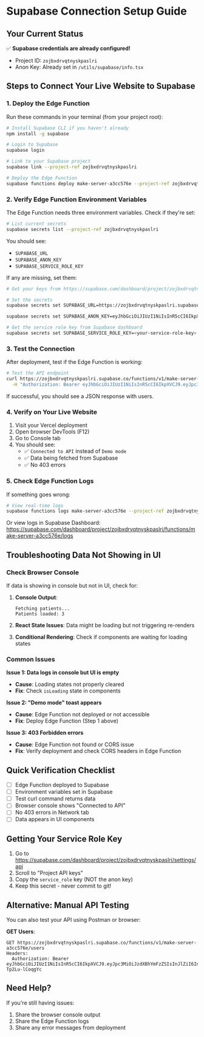 # Supabase Connection Setup Guide

## Your Current Status
✅ **Supabase credentials are already configured!**
- Project ID: `zojbxdrvqtnyskpaslri`
- Anon Key: Already set in `/utils/supabase/info.tsx`

## Steps to Connect Your Live Website to Supabase

### 1. Deploy the Edge Function

Run these commands in your terminal (from your project root):

```bash
# Install Supabase CLI if you haven't already
npm install -g supabase

# Login to Supabase
supabase login

# Link to your Supabase project
supabase link --project-ref zojbxdrvqtnyskpaslri

# Deploy the Edge Function
supabase functions deploy make-server-a3cc576e --project-ref zojbxdrvqtnyskpaslri
```

### 2. Verify Edge Function Environment Variables

The Edge Function needs three environment variables. Check if they're set:

```bash
# List current secrets
supabase secrets list --project-ref zojbxdrvqtnyskpaslri
```

You should see:
- `SUPABASE_URL`
- `SUPABASE_ANON_KEY`
- `SUPABASE_SERVICE_ROLE_KEY`

If any are missing, set them:

```bash
# Get your keys from https://supabase.com/dashboard/project/zojbxdrvqtnyskpaslri/settings/api

# Set the secrets
supabase secrets set SUPABASE_URL=https://zojbxdrvqtnyskpaslri.supabase.co --project-ref zojbxdrvqtnyskpaslri

supabase secrets set SUPABASE_ANON_KEY=eyJhbGciOiJIUzI1NiIsInR5cCI6IkpXVCJ9.eyJpc3MiOiJzdXBhYmFzZSIsInJlZiI6InpvamJ4ZHJ2cXRueXNrcGFzbHJpIiwicm9sZSI6ImFub24iLCJpYXQiOjE3NTkwNjAxNTEsImV4cCI6MjA3NDYzNjE1MX0.ijm8c0TUFei0HKlPTbxaAxxs0Pfvj-Tp2Lu-lCoqgYc --project-ref zojbxdrvqtnyskpaslri

# Get the service role key from Supabase dashboard
supabase secrets set SUPABASE_SERVICE_ROLE_KEY=<your-service-role-key> --project-ref zojbxdrvqtnyskpaslri
```

### 3. Test the Connection

After deployment, test if the Edge Function is working:

```bash
# Test the API endpoint
curl https://zojbxdrvqtnyskpaslri.supabase.co/functions/v1/make-server-a3cc576e/users \
  -H "Authorization: Bearer eyJhbGciOiJIUzI1NiIsInR5cCI6IkpXVCJ9.eyJpc3MiOiJzdXBhYmFzZSIsInJlZiI6InpvamJ4ZHJ2cXRueXNrcGFzbHJpIiwicm9sZSI6ImFub24iLCJpYXQiOjE3NTkwNjAxNTEsImV4cCI6MjA3NDYzNjE1MX0.ijm8c0TUFei0HKlPTbxaAxxs0Pfvj-Tp2Lu-lCoqgYc"
```

If successful, you should see a JSON response with users.

### 4. Verify on Your Live Website

1. Visit your Vercel deployment
2. Open browser DevTools (F12)
3. Go to Console tab
4. You should see:
   - ✅ `Connected to API` instead of `Demo mode`
   - ✅ Data being fetched from Supabase
   - ✅ No 403 errors

### 5. Check Edge Function Logs

If something goes wrong:

```bash
# View real-time logs
supabase functions logs make-server-a3cc576e --project-ref zojbxdrvqtnyskpaslri
```

Or view logs in Supabase Dashboard:
https://supabase.com/dashboard/project/zojbxdrvqtnyskpaslri/functions/make-server-a3cc576e/logs

## Troubleshooting Data Not Showing in UI

### Check Browser Console

If data is showing in console but not in UI, check for:

1. **Console Output**:
   ```
   Fetching patients...
   Patients loaded: 3
   ```
   
2. **React State Issues**: Data might be loading but not triggering re-renders

3. **Conditional Rendering**: Check if components are waiting for loading states

### Common Issues

**Issue 1: Data logs in console but UI is empty**
- **Cause**: Loading states not properly cleared
- **Fix**: Check `isLoading` state in components

**Issue 2: "Demo mode" toast appears**
- **Cause**: Edge Function not deployed or not accessible
- **Fix**: Deploy Edge Function (Step 1 above)

**Issue 3: 403 Forbidden errors**
- **Cause**: Edge Function not found or CORS issue
- **Fix**: Verify deployment and check CORS headers in Edge Function

## Quick Verification Checklist

- [ ] Edge Function deployed to Supabase
- [ ] Environment variables set in Supabase
- [ ] Test curl command returns data
- [ ] Browser console shows "Connected to API"
- [ ] No 403 errors in Network tab
- [ ] Data appears in UI components

## Getting Your Service Role Key

1. Go to https://supabase.com/dashboard/project/zojbxdrvqtnyskpaslri/settings/api
2. Scroll to "Project API keys"
3. Copy the `service_role` key (NOT the anon key)
4. Keep this secret - never commit to git!

## Alternative: Manual API Testing

You can also test your API using Postman or browser:

**GET Users**:
```
GET https://zojbxdrvqtnyskpaslri.supabase.co/functions/v1/make-server-a3cc576e/users
Headers:
  Authorization: Bearer eyJhbGciOiJIUzI1NiIsInR5cCI6IkpXVCJ9.eyJpc3MiOiJzdXBhYmFzZSIsInJlZiI6InpvamJ4ZHJ2cXRueXNrcGFzbHJpIiwicm9sZSI6ImFub24iLCJpYXQiOjE3NTkwNjAxNTEsImV4cCI6MjA3NDYzNjE1MX0.ijm8c0TUFei0HKlPTbxaAxxs0Pfvj-Tp2Lu-lCoqgYc
```

## Need Help?

If you're still having issues:

1. Share the browser console output
2. Share the Edge Function logs
3. Share any error messages from deployment
